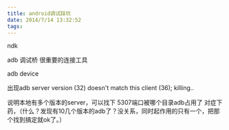 ```yaml
---
title: android调试踩坑
date: 2014/7/14 13:32:52
tags:
---
```



ndk 

adb 调试桥 很重要的连接工具

  


adb device

出现adb server version (32) doesn't match this client (36); killing.. 

说明本地有多个版本的server，可以找下 5307端口被哪个目录adb占用了 对症下药，（什么？发现有10几个版本的adb了？没关系，同时起作用的只有一个，把那个找到搞定就ok了。）

  


  

